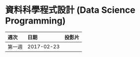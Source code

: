 # 資料科學程式設計 \(Data Science Programming\)

| 週次 | 日期 | 投影片 |
| :--- | :--- | :--- |
| 第一週 | 2017-02-23 |  |



